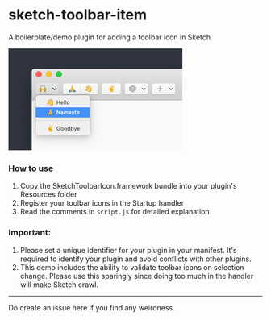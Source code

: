 # sketch-toolbar-item
A boilerplate/demo plugin for adding a toolbar icon in Sketch

![Image](gh-image.png)

### How to use
1. Copy the SketchToolbarIcon.framework bundle into your plugin's Resources folder
2. Register your toolbar icons in the Startup handler
3. Read the comments in `script.js` for detailed explanation

### Important:
1. Please set a unique identifier for your plugin in your manifest. It's required to identify your plugin and avoid conflicts with other plugins.
2. This demo includes the ability to validate toolbar icons on selection change. Please use this sparingly since doing too much in the handler will make Sketch crawl.

---

Do create an issue here if you find any weirdness.
